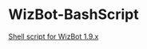 # WizBot-BashScript

[Shell script for WizBot 1.9.x](http://wizbot.readthedocs.io/en/latest/guides/Linux%20Guide/)